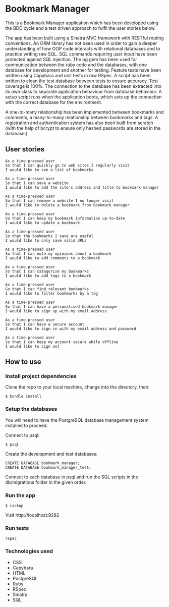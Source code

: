 # Bookmark Manager

This is a Bookmark Manager application which has been developed using the BDD cycle and a test driven approach to fulfil the user stories below.

The app has been built using a Sinatra MVC framework with RESTful routing conventions. An ORM library has not been used in order to gain a deeper understanding of how OOP code interacts with relational databases and to practice writing raw SQL. SQL commands requiring user input have been protected against SQL injection. The pg gem has been used for communication between the ruby code and the databases, with one database for development and another for testing. Feature tests have been written using Capybara and unit tests in raw RSpec. A script has been written to clean the test database between tests to ensure accuracy. Test coverage is 100%. The connection to the database has been extracted into its own class to separate application behaviour from database behaviour. A setup script runs when the application boots, which sets up the connection with the correct database for the environment.

A one-to-many relationship has been implemented between bookmarks and comments, a many-to-many relationship between bookmarks and tags. A registration and authentication system has also been built from scratch (with the help of bcrypt to ensure only hashed passwords are stored in the database.)

## User stories
```
As a time-pressed user
So that I can quickly go to web sites I regularly visit
I would like to see a list of bookmarks

As a time-pressed user
So that I can save a website
I would like to add the site's address and title to bookmark manager

As a time-pressed user
So that I can remove a website I no longer visit
I would like to delete a bookmark from bookmark manager

As a time-pressed user
So that I can keep my bookmark information up-to-date
I would like to update a bookmark

As a time-pressed user
So that the bookmarks I save are useful
I would like to only save valid URLs

As a time-pressed user
So that I can note my opinions about a bookmark
I would like to add comments to a bookmark

As a time-pressed user
So that I can categorise my bookmarks
I would like to add tags to a bookmark   

As a time-pressed user
So that I can find relevant bookmarks
I would like to filter bookmarks by a tag

As a time-pressed user
So that I can have a personalised bookmark manager
I would like to sign up with my email address

As a time-pressed user
So that I can have a secure account
I would like to sign in with my email address and password

As a time-pressed user
So that I can keep my account secure while offline
I would like to sign out
```

## How to use

### Install project dependencies
Clone the repo to your local machine, change into the directory, then:
```
$ bundle install
```

### Setup the databases
You will need to have the PostgreSQL database management system installed to proceed.

Connect to psql:
```
$ psql
```

Create the development and test databases:
```
CREATE DATABASE bookmark_manager;
CREATE DATABASE bookmark_manager_test;
```

Connect to each database in psql and run the SQL scripts in the db/migrations folder in the given order.

### Run the app
```
$ rackup
```
Visit http://localhost:9292

### Run tests
```
rspec
```

### Technologies used
* CSS
* Capybara
* HTML
* PostgreSQL
* Ruby
* RSpec
* Sinatra
* SQL
